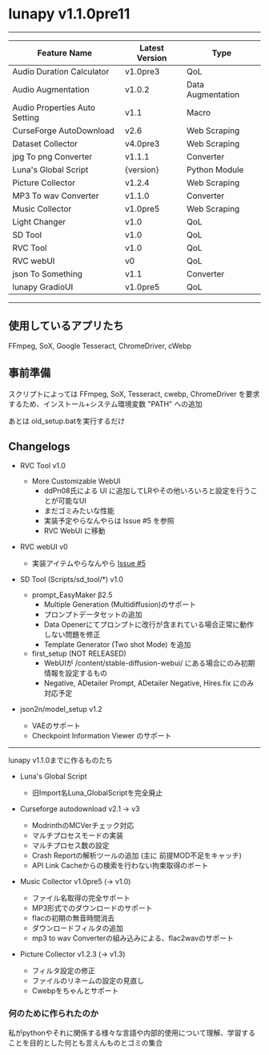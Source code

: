 # lunapy v1.1.0pre11

-----------
| Feature Name | Latest Version | Type |
|---|---|---|
| Audio Duration Calculator | v1.0pre3 | QoL |
| Audio Augmentation | v1.0.2 | Data Augmentation |
| Audio Properties Auto Setting | v1.1 | Macro |
| CurseForge AutoDownload | v2.6 | Web Scraping |
| Dataset Collector | v4.0pre3 | Web Scraping |
| jpg To png Converter | v1.1.1 | Converter ||
| Luna's Global Script | {version} | Python Module |
| Picture Collector | v1.2.4 | Web Scraping |
| MP3 To wav Converter | v1.1.0 | Converter |
| Music Collector | v1.0pre5 | Web  Scraping |
| Light Changer | v1.0 | QoL |
| SD Tool | v1.0 | QoL |
| RVC Tool | v1.0 | QoL |
| RVC webUI | v0 | QoL |
| json To Something | v1.1 | Converter |
| lunapy GradioUI | v1.0pre5 | QoL |

-----------

## 使用しているアプリたち

FFmpeg, SoX, Google Tesseract, ChromeDriver, cWebp

## 事前準備

スクリプトによっては FFmpeg, SoX, Tesseract, cwebp, ChromeDriver を要求するため、インストール+システム環境変数 "PATH" への追加

あとは old_setup.batを実行するだけ

## Changelogs

- RVC Tool v1.0
  - More Customizable WebUI
    - ddPn08氏による UI に追加してLRやその他いろいろと設定を行うことが可能なUI
    - まだゴミみたいな性能
    - 実装予定やらなんやらは Issue #5 を参照
    - RVC WebUI に移動

- RVC webUI v0
  - 実装アイテムやらなんやら [Issue #5](https://github.com/luna724/luna_py/issues/5)

- SD Tool (Scripts/sd_tool/*) v1.0
  - prompt_EasyMaker β2.5
    - Multiple Generation (Multidiffusion)のサポート
    - プロンプトデータセットの追加
    - Data Openerにてプロンプトに改行が含まれている場合正常に動作しない問題を修正
    - Template Generator (Two shot Mode) を追加
  - first_setup (NOT RELEASED)
    - WebUIが /content/stable-diffusion-webui/ にある場合にのみ初期情報を設定するもの
    - Negative, ADetailer Prompt, ADetailer Negative, Hires.fix にのみ対応予定

- json2n/model_setup v1.2
  - VAEのサポート
  - Checkpoint Information Viewer のサポート

-----------

lunapy v1.1.0までに作るものたち

- Luna's Global Script
  - 旧Import名Luna_GlobalScriptを完全廃止

- Curseforge autodownload v2.1 -> v3
  - ModrinthのMCVerチェック対応
  - マルチプロセスモードの実装
  - マルチプロセス数の設定
  - Crash Reportの解析ツールの追加 (主に 前提MOD不足をキャッチ)
  - API Link Cacheからの検索を行わない拘束取得のポート

- Music Collector v1.0pre5 (-> v1.0)
  - ファイル名取得の完全サポート
  - MP3形式でのダウンロードのサポート
  - flacの初期の無音時間消去
  - ダウンロードフィルタの追加
  - mp3 to wav Converterの組み込みによる、flac2wavのサポート

- Picture Collector v1.2.3 (-> v1.3)
  - フィルタ設定の修正
  - ファイルのリネームの設定の見直し
  - Cwebpをちゃんとサポート

### 何のために作られたのか

私がpythonやそれに関係する様々な言語や内部的使用について理解、学習することを目的とした何とも言えんものとゴミの集合
